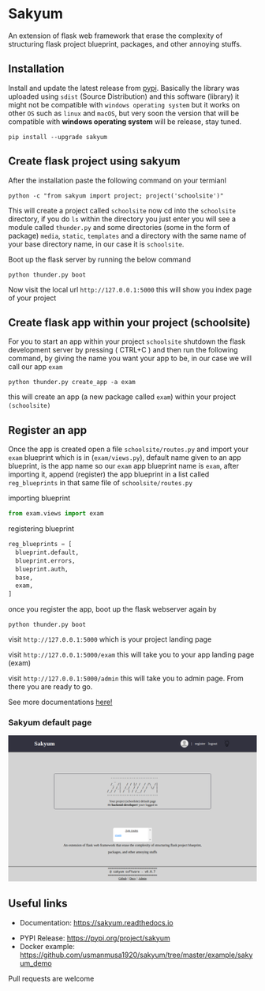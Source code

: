 
# Sakyum

An extension of flask web framework that erase the complexity of structuring flask project blueprint, packages, and other annoying stuffs.

## Installation

Install and update the latest release from <a href="https://pypi.org/project/sakyum">pypi</a>. Basically the library was uploaded using `sdist` (Source Distribution) and this software (library) it might not be compatible with `windows operating system` but it works on other `OS` such as `linux` and `macOS`, but very soon the version that will be compatible with **windows operating system** will be release, stay tuned.

```
pip install --upgrade sakyum
```

## Create flask project using sakyum

After the installation paste the following command on your termianl

```
python -c "from sakyum import project; project('schoolsite')"
```

This will create a project called `schoolsite` now cd into the `schoolsite` directory, if you do `ls` within the directory you just enter you will see a module called `thunder.py` and some directories (some in the form of package) `media`, `static`, `templates` and a directory with the same name of your base directory name, in our case it is `schoolsite`.

Boot up the flask server by running the below command

```
python thunder.py boot
```

Now visit the local url `http://127.0.0.1:5000` this will show you index page of your project

## Create flask app within your project (schoolsite)

For you to start an app within your project `schoolsite` shutdown the flask development server by pressing ( CTRL+C ) and then run the following command, by giving the name you want your app to be, in our case we will call our app `exam`

```
python thunder.py create_app -a exam
```

this will create an app (a new package called `exam`) within your project `(schoolsite)`

## Register an app

Once the app is created open a file `schoolsite/routes.py` and import your `exam` blueprint which is in (`exam/views.py`), default name given to an app blueprint, is the app name so our `exam` app blueprint name is `exam`, after importing it, append (register) the app blueprint in a list called `reg_blueprints` in that same file of `schoolsite/routes.py`

importing blueprint

```py
from exam.views import exam
```

registering blueprint

```py
reg_blueprints = [
  blueprint.default,
  blueprint.errors,
  blueprint.auth,
  base,
  exam,
]
```

once you register the app, boot up the flask webserver again by

```
python thunder.py boot
```

visit `http://127.0.0.1:5000` which is your project landing page

visit `http://127.0.0.1:5000/exam` this will take you to your app landing page (exam)

visit `http://127.0.0.1:5000/admin` this will take you to admin page. From there you are ready to go.

See more documentations <a href="https://sakyum.readthedocs.io">here!</a>

### Sakyum default page

![Sakyum default page](./media/sakyum_default_page.png)

## Useful links

- Documentation: https://sakyum.readthedocs.io
<!-- - Repository: https://github.com/usmanmusa1920/sakyum -->
- PYPI Release: https://pypi.org/project/sakyum
- Docker example: https://github.com/usmanmusa1920/sakyum/tree/master/example/sakyum_demo

Pull requests are welcome
